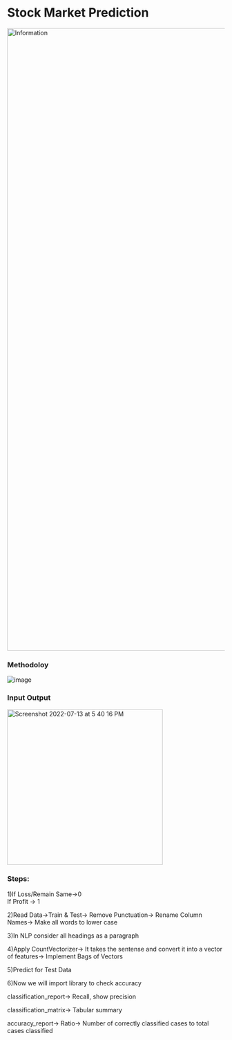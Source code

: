 # Stock Market Prediction

<img width="1440" alt="Information" src="https://user-images.githubusercontent.com/107470535/177945869-34423cfa-9a5e-4015-9a2c-5f0e032e1116.png">

### Methodoloy

![image](https://user-images.githubusercontent.com/107470535/176870102-88320f3c-2f09-4794-9381-e0750bf78444.png)

### Input Output

<img width="360" alt="Screenshot 2022-07-13 at 5 40 16 PM" src="https://user-images.githubusercontent.com/107470535/178730433-6307d5a7-5e3e-43be-bc71-9757e3ef1635.png">


### Steps:
1)If Loss/Remain Same->0  
  If Profit -> 1

2)Read Data->Train & Test-> Remove Punctuation-> Rename Column Names-> Make all words to lower case

3)In NLP consider all headings as a paragraph

4)Apply CountVectorizer-> It takes the sentense and convert it into a vector of features-> Implement Bags of Vectors

5)Predict for Test Data

6)Now we will import library to check accuracy

classification_report-> Recall, show precision

classification_matrix-> Tabular summary

accuracy_report-> Ratio-> Number of correctly classified cases to total cases classified





